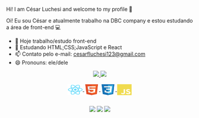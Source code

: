 Hi! I am César Luchesi and welcome to my profile  🤗

Oi! Eu sou César e atualmente trabalho na DBC company e estou estudando a área de front-end 💻

- 🔭 Hoje trabalho/estudo front-end
- 🌱 Estudando HTML;CSS;JavaScript e React
- 📫 Contato pelo e-mail: cesarfluchesi123@gmail.com
- 😄 Pronouns: ele/dele

<div align="center">
  <a href="https://github.com/CesarLuchesi">
  <img height="150em" src="https://github-readme-stats.vercel.app/api?username=CesarLuchesi&show_icons=true&theme=tokyonight&include_all_commits=true&count_private=true" />
  <img height="150em" src="https://github-readme-stats.vercel.app/api/top-langs/?username=CesarLuchesi&layout=compact&langs_count=7&theme=tokyonight"/>
</div>
  
  <div style="display: inline_block" align="center"><br>
  <img align="center" alt="Cesar-React" height="30" width="40" src="https://raw.githubusercontent.com/devicons/devicon/master/icons/react/react-original.svg">
  <img align="center" alt="Cesar-HTML" height="30" width="40" src="https://raw.githubusercontent.com/devicons/devicon/master/icons/html5/html5-original.svg">
  <img align="center" alt="Cesar-CSS" height="30" width="40" src="https://raw.githubusercontent.com/devicons/devicon/master/icons/css3/css3-original.svg">
  <img align="center" alt="Cesar-Js" height="30" width="40" src="https://raw.githubusercontent.com/devicons/devicon/master/icons/javascript/javascript-plain.svg">
<!--   <img align="center" alt="Cesar-Steam" height="30" width="40" src="https://img.shields.io/badge/Steam-000000?style=for-the-badge&logo=steam&logoColor=white">
  </div> -->
  
  ##
  
  <div align:"center">
    <a href="https://www.instagram.com/cesarluchesi/" target="_blank"><img src="https://img.shields.io/badge/-Instagram-%23E4405F?style=for-the-badge&logo=instagram&logoColor=white" target="_blank"></a>
  <a href = "mailto:cesarfluchesi123@gmail.com"><img src="https://img.shields.io/badge/-Gmail-%23333?style=for-the-badge&logo=gmail&logoColor=white" target="_blank"></a>
  <a href="https://www.linkedin.com/in/cesarluchesi/" target="_blank"><img src="https://img.shields.io/badge/-LinkedIn-%230077B5?style=for-the-badge&logo=linkedin&logoColor=white" target="_blank"></a> 
  </div>

